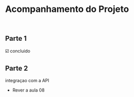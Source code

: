 # Acompanhamento do Projeto

<br>

## Parte 1

☑️ concluido

## Parte 2

integraçao com a API

- Rever a aula 08
